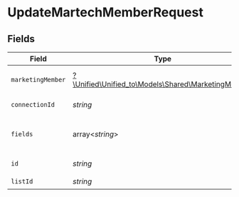 # UpdateMartechMemberRequest


## Fields

| Field                                                                                        | Type                                                                                         | Required                                                                                     | Description                                                                                  |
| -------------------------------------------------------------------------------------------- | -------------------------------------------------------------------------------------------- | -------------------------------------------------------------------------------------------- | -------------------------------------------------------------------------------------------- |
| `marketingMember`                                                                            | [?\Unified\Unified_to\Models\Shared\MarketingMember](../../models/shared/MarketingMember.md) | :heavy_minus_sign:                                                                           | A member represents a person                                                                 |
| `connectionId`                                                                               | *string*                                                                                     | :heavy_check_mark:                                                                           | ID of the connection                                                                         |
| `fields`                                                                                     | array<*string*>                                                                              | :heavy_minus_sign:                                                                           | Comma-delimited fields to return                                                             |
| `id`                                                                                         | *string*                                                                                     | :heavy_check_mark:                                                                           | ID of the Member                                                                             |
| `listId`                                                                                     | *string*                                                                                     | :heavy_check_mark:                                                                           | ID of the list                                                                               |